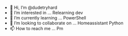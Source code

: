 - 👋 Hi, I’m @dudetryhard
- 👀 I’m interested in ... Relearning dev
- 🌱 I’m currently learning ... PowerShell
- 💞️ I’m looking to collaborate on ... Homeassistant Python
- 📫 How to reach me ... Pm

<!---
dudetryhard/dudetryhard is a ✨ special ✨ repository because its `README.md` (this file) appears on your GitHub profile.
You can click the Preview link to take a look at your changes.
--->
